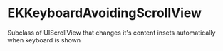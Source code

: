 EKKeyboardAvoidingScrollView
============================

Subclass of UIScrollView that changes it's content insets automatically when keyboard is shown